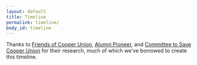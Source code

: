 ```yaml
---
layout: default
title: Timeline
permalink: timeline/
body_id: timeline
---
```


<div id="timeline-embed"></div>
<script type="text/javascript">
    var timeline_config = {
        width:              '100%',
        height:             '850px',
        source:             'https://docs.google.com/spreadsheet/pub?key=0ApTTgpc7dScadElnbzVGaTR1X3pTYThoWkpxSEZrbWc&output=html',
        embed_id:           'timeline-embed',               //OPTIONAL USE A DIFFERENT DIV ID FOR EMBED
        start_at_end:       false,                          //OPTIONAL START AT LATEST DATE
        start_at_slide:     '0',                            //OPTIONAL START AT SPECIFIC SLIDE
        hash_bookmark:      true,                           //OPTIONAL LOCATION BAR HASHES
        font:               'Bevan-PotanoSans',             //OPTIONAL FONT
        maptype:            'watercolor',                   //OPTIONAL MAP STYLE
    }
</script>
<script type="text/javascript" src="http://cdn.knightlab.com/libs/timeline/latest/js/storyjs-embed.js"></script>

<p style="max-width:800px;margin:auto;">Thanks to <a href="http://www.friendsofcooperunion.org">Friends of Cooper Union</a>, <a href="http://www.notnicemusic.com/Cassandra/cooper.html">Alumni Pioneer</a>, and <a href="http://savecooperunion.org">Committee to Save Cooper Union</a> for their research, much of which we've borrowed to create this timeline.</p>
